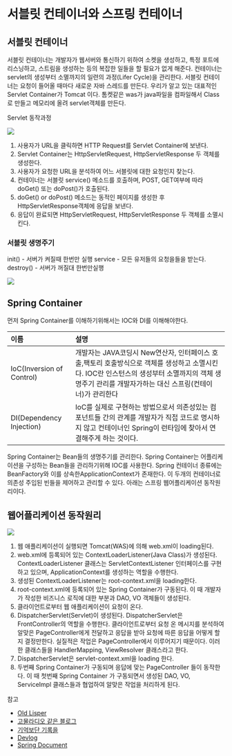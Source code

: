 # 서블릿 컨테이너와 스프링 컨테이너

## 서블릿 컨테이너
서블릿 컨테이너는 개발자가 웹서버와 통신하기 위하여 소켓을 생성하고, 특정 포트에 리스닝하고, 스트림을 생성하는 등의 복잡한 일들을 할 필요가 없게 해준다. 컨테이너는 servlet의 생성부터 소멸까지의 일련의 과정(Lifer Cycle)을 관리한다. 서블릿 컨테이너는 요청이 들어올 때마다 새로운 자바 스레드를 만든다. 우리가 알고 있는 대표적인 Servlet Container가 Tomcat 이다. 톰켓같은 was가 java파일을 컴파일해서 Class로 만들고 메모리에 올려 servlet객체를 만든다.

Servlet 동작과정

![](https://i.imgur.com/alHA0zr.jpg)

1. 사용자가 URL을 클릭하면 HTTP Request를 Servlet Container에 보낸다.<br>
2. Servlet Container는 HttpServletRequest, HttpServletResponse 두 객체를 생성한다.<br>
3. 사용자가 요청한 URL을 분석하여 어느 서블릿에 대한 요청인지 찾는다.<br>
4. 컨테이너는 서블릿 service() 메소드를 호출하며, POST, GET여부에 따라 doGet() 또는 doPost()가 호출된다.<br>
5. doGet() or doPost() 메소드는 동적인 페이지를 생성한 후 HttpServletResponse객체에 응답을 보낸다.<br>
6. 응답이 완료되면 HttpServletRequest, HttpServletResponse 두 객체를 소멸시킨다.<br>

### 서블릿 생명주기
init() - 서버가 켜질때 한번만 실행
service - 모든 유저들의 요청을들을 받는다.
destroy() - 서버가 꺼질대 한번만실행

![](http://i.imgur.com/JaIUPwx.jpg)

## Spring Container
먼저 Spring Container를 이해하기위해서는 IOC와 DI를 이해해야한다.


| 이름     | 설명     |
| :------------- | :------------- |
| IoC(Inversion of Control)       | 개발자는 JAVA코딩시 New연산자, 인터페이스 호출,팩토리 호출방식으로 객체를 생성하고 소멸시킨다. IOC란 인스턴스의 생성부터 소멸까지의 객체 생명주기 관리를 개발자가하는 대신 스프링(컨테이너)가 관리한다     |
| DI(Dependency Injection) | IoC를 실제로 구현하는 방법으로서 의존성있는 컴포넌트들 간의 관계를 개발자가 직접 코드로 명시하지 않고 컨테이너인 Spring이 런타임에 찾아서 연결해주게 하는 것이다. |

Spring Container는 Bean들의 생명주기를 관리한다. Spring Container는 어플리케이션을 구성하는 Bean들을 관리하기위해 IOC를 사용한다. Spring 컨테이너 종류에는 BeanFactory와 이를 상속한ApplicationContext가 존재한다. 이 두개의 컨테이너로 의존성 주입된 빈들을 제어하고 관리할 수 있다. 아래는 스프링 웹어플리케이션 동작원리이다.




## 웹어플리케이션 동작원리

![](https://i.imgur.com/PlDF42i.png)

1. 웹 애플리케이션이 실행되면 Tomcat(WAS)에 의해 web.xml이 loading된다.
2. web.xml에 등록되어 있는 ContextLoaderListener(Java Class)가 생성된다. ContextLoaderListener 클래스는 ServletContextListener 인터페이스를 구현하고 있으며, ApplicationContext를 생성하는 역할을 수행한다.
3. 생성된 ContextLoaderListener는 root-context.xml을 loading한다.
4. root-context.xml에 등록되어 있는 Spring Container가 구동된다. 이 때 개발자가 작성한 비즈니스 로직에 대한 부분과 DAO, VO 객체들이 생성된다.
5. 클라이언트로부터 웹 애플리케이션이 요청이 온다.
6. DispatcherServlet(Servlet)이 생성된다. DispatcherServlet은 FrontController의 역할을 수행한다. 클라이언트로부터 요청 온 메시지를 분석하여 알맞은 PageController에게 전달하고 응답을 받아 요청에 따른 응답을 어떻게 할 지 결정만한다. 실질적은 작업은 PageController에서 이루어지기 때문이다. 이러한 클래스들을 HandlerMapping, ViewResolver 클래스라고 한다.
7. DispatcherServlet은 servlet-context.xml을 loading 한다.
8. 두번째 Spring Container가 구동되며 응답에 맞는 PageController 들이 동작한다. 이 때 첫번째 Spring Container 가 구동되면서 생성된 DAO, VO, ServiceImpl 클래스들과 협업하여 알맞은 작업을 처리하게 된다.



참고<br>
* [Old Lisper](http://anster.tistory.com/128)<br>
* [고물라디오 같은 블로그](http://10albatross.tistory.com/4)<br>
* [기억보단 기록을](http://jojoldu.tistory.com/28)<br>
* [Devlog](http://asfirstalways.tistory.com/334)<br>
* [Spring Document](https://docs.spring.io/spring/docs/2.5.x/reference/transaction.html#transaction-declarative)<br>
